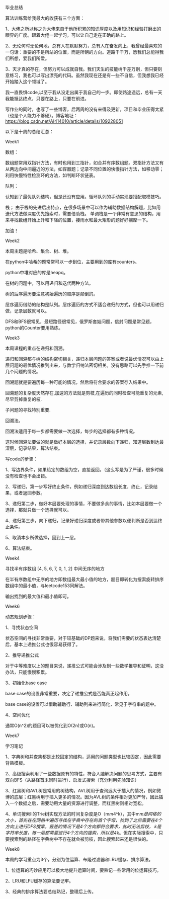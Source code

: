 毕业总结

算法训练营给我最大的收获有三个方面：

1、大佬之所以称之为大佬来自于他所积累的知识厚度以及用知识和经验打磨出的眼界的广度。跟着大佬一起学习，可以让自己走在正确的路上。

2、无论何时无论何地，总有人在默默努力，总有人在奋发向上，我曾经最喜欢的一句话：重要的不是所站的位置，而是所朝的方向。道路千千万，愿我们总能得我们所想，爱我们所爱。

3、天才真的存在，但努力可以成就自我。我们天生的技能树千差万别，但只要刻意练习，我也可以写出漂亮的代码。虽然我现在还是有一些不自信，但我想我已经开始踏入这个领域了。

我一直畏惧code,以至于我从没走出属于我自己的一步。即使路途遥远，总有一天我能抵达终点，只要在路上，只要在前进。

写作业的同时，也写了一些博客，后两周的没有来得及更新，项目和毕业压得太紧（也是个人能力不够硬）。博客地址：https://blog.csdn.net/AI414010/article/details/109228051

以下是十周的总结汇总：

Week1

数组：

数组题常用双指针方法，有时也用到三指针，如合并有序数组题。双指针方法又有从两边向中间逼近的方法，如容器题；记录不同位置的快慢指针方法，如移动零；利用快慢特性检测环的方法，如判断环状链表。

队列：

认知到了最优队列结构，但是还没有应用。循环队列的手动实现要搭配取模技巧。

栈；
由于栈的先进后出特点，在很多场景中可以作为辅助数据结构解题，比如用迭代方法做深度优先搜索时，需要借助栈。
单调栈是一个非常有意思的结构，用来寻找数组开始上升和下降的位置，接雨水和最大矩形的题好好揣摩一下。

加油！

Week2 

本周主题是哈希、集合、树、堆。

在python中哈希的题常常可以一步到位，主要用到的库有counters。

python中堆对应的库是heapq。

在树的问题中，可以用递归和迭代两种方法。

树的后序遍历要注意初始遍历的顺序是颠倒的。

层序遍历借助的结构是队列。层序遍历的方式不适合递归的方式，但也可以用递归做，记录层数就可以。

DFS和BFS很常见，最短路径很常见，俄罗斯套娃问题，信封问题是常见题，python的Counter要用熟练。

Week3

本周课程的重点在递归和回溯。

递归和回溯都与树的结构密切相关，递归本层问题的答案或者说最优情况可以由上层问题的最优情况推到出来，与数学归纳法密切相关。没有思路可以先手推一下前几个问题的情况。

回溯题就是要遍历每一种可能的情况，然后将符合要求的答案存入结果中。

回溯题的复杂度天然存在,加速的方法就是剪枝,在遍历的同时检查可能重复的元素,尽早剪掉重复的枝.

子问题的寻找特别重要.

回溯法。

回溯法适用于每一步都需要做一次选择，每步的选择都有多种情况。

这时候回溯法要做的就是做好本层的选择，并记录层数向下递归，知道层数到达最深层，记录结果，算法结束。

写code的步骤：

1、写边界条件，如果给定的数组为空，直接返回。（这么写是为了严谨，很多时候没有检查也不会出错。

2、写递归，第一步写好终止条件，例如递归深度到达数组长度，终止，记录结果，或者返回参数。

3、递归第二步，做好本层要处理的事情，不要做多余的事情，比如本层要做一个选择，那就只做一个选择就可以。

4、递归第三步，向下递归，记录好递归深度或者带其他参数以便判断是否到达终止条件。

5、取消本步所做选择，回到上一层。

6、算法结束。

Week4

寻找半有序数组 [4, 5, 6, 7, 0, 1, 2] 中间无序的地方

在半有序数组中无序的地方即数组最大最小值的地方，题目即转化为搜索旋转排序数组中的最小值，与leetcode153同解法。

输出找到的最大值和最小值即可。

Week6

动态规划步骤：

1、寻找状态空间

状态空间的寻找非常重要，对于较基础的DP题来说，将我们需要的状态表达清楚后，基本上递推公式也很容易获得了。

2、推导递推公式

对于中等难度以上的题目来说，递推公式可能会涉及到一些数学推导和证明，这没办法，只能慢慢积累。

3、初始化base case

base case的设置非常重要，决定了递推公式是否能真正起作用。

base case的设置可以借助辅助行、辅助列来进行简化，常见于字符串的题中。

4、空间优化

通常O(n^2)的题目可以被优化到O(2n)或O(n)。

Week7

学习笔记

1、字典树和并查集都是比较固定的结构，适用的问题类型也比较固定，因此需要背熟模板。

2、高级搜索利用了一些数据原有的特性，符合人脑解决问题的思考方式，主要有双向BFS（从路径首末同时进行）、启发式搜索（充分利用先验知识）

3、红黑树和AVL树是常用的树结构，AVL树用于查询远大于插入的情况，例如微博的底层；红黑树用于插入更多的情况。因为AVL树的条件相对更加严苛，因此插入一个数据之后，需要动用大量的资源进行调整，而红黑树则相对宽松。

4、单词搜索II的Trie树实现方法的时间复杂度是O（m*m*4^k），其中m*m是网格的大小，首先在在网格中遍历寻找在字典中存在的首个字母，找到了之后需要在4个方向上进行DFS搜索，最差的情况下是4个方向都符合要求，此时无法剪枝，
k是字符串长度，每一层都需要进行4个方向的搜索，所以是4*k。但在实际搜索中，只要搜索到的路径在字典树中不存在就会被剪枝，因此搜索起来还是很快的。

Week8

本周的学习重点为3个，分别为位运算、布隆过滤器和LRU缓存、排序算法。

1、位运算的巧妙应用可以极大地提升运算时间，要熟记一些常用的位运算技巧。

2、LRU和LFU缓存的算法要记牢。

3、经典的排序算法要总结熟记，整理后上传。


